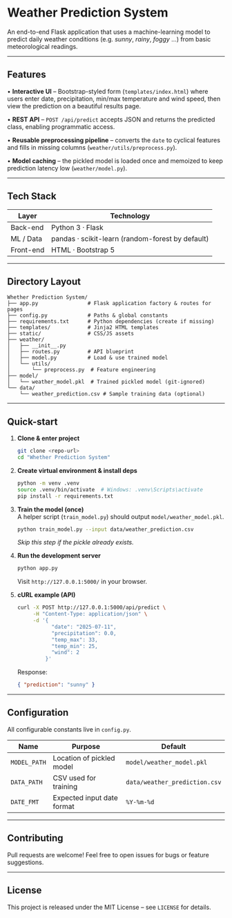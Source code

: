 # Weather Prediction System

An end-to-end Flask application that uses a machine-learning model to predict daily weather conditions (e.g. *sunny*, *rainy*, *foggy* …) from basic meteorological readings.

---

## Features

• **Interactive UI** –  Bootstrap-styled form (`templates/index.html`) where users enter date, precipitation, min/max temperature and wind speed, then view the prediction on a beautiful results page.

• **REST API** –  `POST /api/predict` accepts JSON and returns the predicted class, enabling programmatic access.

• **Reusable preprocessing pipeline** – converts the `date` to cyclical features and fills in missing columns (`weather/utils/preprocess.py`).

• **Model caching** – the pickled model is loaded once and memoized to keep prediction latency low (`weather/model.py`).

---

## Tech Stack

| Layer | Technology |
|-------|------------|
| Back-end | Python 3 · Flask |
| ML / Data | pandas · scikit-learn (random-forest by default) |
| Front-end | HTML · Bootstrap 5 |

---

## Directory Layout

```
Whether Prediction System/
├── app.py                # Flask application factory & routes for pages
├── config.py             # Paths & global constants
├── requirements.txt      # Python dependencies (create if missing)
├── templates/            # Jinja2 HTML templates
├── static/               # CSS/JS assets
├── weather/
│   ├── __init__.py
│   ├── routes.py         # API blueprint
│   ├── model.py          # Load & use trained model
│   └── utils/
│       └── preprocess.py  # Feature engineering
├── model/
│   └── weather_model.pkl  # Trained pickled model (git-ignored)
└── data/
    └── weather_prediction.csv # Sample training data (optional)
```

---

## Quick-start

1. **Clone & enter project**

   ```bash
   git clone <repo-url>
   cd "Whether Prediction System"
   ```

2. **Create virtual environment & install deps**

   ```bash
   python -m venv .venv
   source .venv/bin/activate  # Windows: .venv\Scripts\activate
   pip install -r requirements.txt
   ```

3. **Train the model (once)**  
   A helper script (`train_model.py`) should output `model/weather_model.pkl`.

   ```bash
   python train_model.py --input data/weather_prediction.csv
   ```

   *Skip this step if the pickle already exists.*

4. **Run the development server**

   ```bash
   python app.py
   ```

   Visit `http://127.0.0.1:5000/` in your browser.

5. **cURL example (API)**

   ```bash
   curl -X POST http://127.0.0.1:5000/api/predict \
        -H "Content-Type: application/json" \
        -d '{
              "date": "2025-07-11",
              "precipitation": 0.0,
              "temp_max": 33,
              "temp_min": 25,
              "wind": 2
            }'
   ```

   Response:

   ```json
   { "prediction": "sunny" }
   ```

---

## Configuration

All configurable constants live in `config.py`.

| Name | Purpose | Default |
|------|---------|---------|
| `MODEL_PATH` | Location of pickled model | `model/weather_model.pkl` |
| `DATA_PATH`  | CSV used for training     | `data/weather_prediction.csv` |
| `DATE_FMT`   | Expected input date format| `%Y-%m-%d` |

---

## Contributing

Pull requests are welcome! Feel free to open issues for bugs or feature suggestions.

---

## License

This project is released under the MIT License – see `LICENSE` for details.
